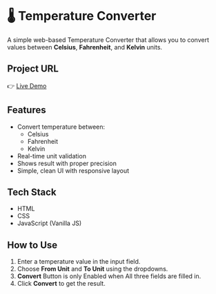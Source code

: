 # 🌡️ Temperature Converter

A simple web-based Temperature Converter that allows you to convert values between **Celsius**, **Fahrenheit**, and **Kelvin** units.

## Project URL

👉 [Live Demo](https://72umesh.github.io/Temperature_Converter/)

## Features

- Convert temperature between:
  - Celsius
  - Fahrenheit
  - Kelvin
- Real-time unit validation
- Shows result with proper precision
- Simple, clean UI with responsive layout

## Tech Stack

- HTML
- CSS
- JavaScript (Vanilla JS)

## How to Use

1. Enter a temperature value in the input field.
2. Choose **From Unit** and **To Unit** using the dropdowns.
3. **Convert** Button is only Enabled when All three fields are filled in.
4. Click **Convert** to get the result.
